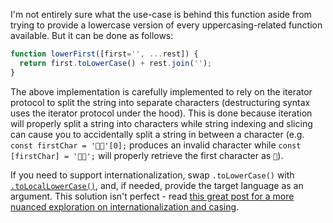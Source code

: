 I'm not entirely sure what the use-case is behind this function aside from trying to provide a lowercase version of every uppercasing-related function available. But it can be done as follows:

```javascript
function lowerFirst([first='', ...rest]) {
  return first.toLowerCase() + rest.join('');
}
```

The above implementation is carefully implemented to rely on the iterator protocol to split the string into separate characters (destructuring syntax uses the iterator protocol under the hood). This is done because iteration will properly split a string into characters while string indexing and slicing can cause you to accidentally split a string in between a character (e.g. `const firstChar = '🚀🚀'[0];` produces an invalid character while `const [firstChar] = '🚀🚀';` will properly retrieve the first character as `🚀`).

If you need to support internationalization, swap `.toLowerCase()` with [`.toLocalLowerCase()`](https://developer.mozilla.org/en-US/docs/Web/JavaScript/Reference/Global_Objects/String/toLocaleLowerCase), and, if needed, provide the target language as an argument. This solution isn't perfect - read [this great post for a more nuanced exploration on internationalization and casing](https://stackoverflow.com/a/53930826/7696223).
